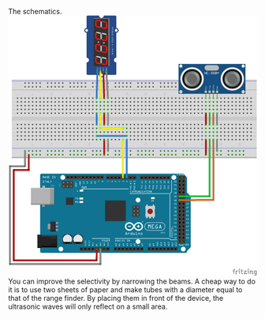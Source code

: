 The schematics.
![schematics for range display](https://github.com/kagix/pins-n-chips/blob/master/examples/ranging/ultra_distance/ultra_distance_bb.png)
You can improve the selectivity by narrowing the beams. A cheap way to do it is to use two sheets of paper and make tubes with a diameter equal to that of the range finder. By placing them in front of the device, the ultrasonic waves will only reflect on a small area.

